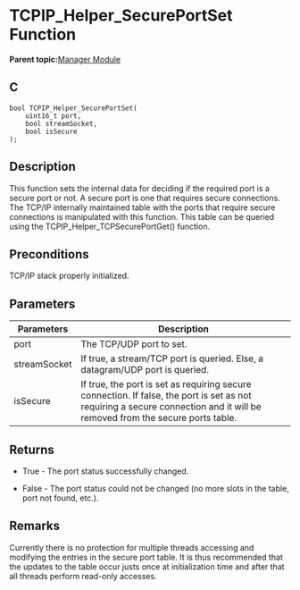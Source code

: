 # TCPIP\_Helper\_SecurePortSet Function

**Parent topic:**[Manager Module](GUID-B37C4F4C-DC2D-48D9-9909-AACBA987B57A.md)

## C

```
bool TCPIP_Helper_SecurePortSet(
    uint16_t port, 
    bool streamSocket, 
    bool isSecure
);
```

## Description

This function sets the internal data for deciding if the required port is a secure port or not. A secure port is one that requires secure connections. The TCP/IP internally maintained table with the ports that require secure connections is manipulated with this function. This table can be queried using the TCPIP\_Helper\_TCPSecurePortGet\(\) function.

## Preconditions

TCP/IP stack properly initialized.

## Parameters

|Parameters|Description|
|----------|-----------|
|port|The TCP/UDP port to set.|
|streamSocket|If true, a stream/TCP port is queried. Else, a datagram/UDP port is queried.|
|isSecure|If true, the port is set as requiring secure connection. If false, the port is set as not requiring a secure connection and it will be removed from the secure ports table.|

## Returns

-   True - The port status successfully changed.

-   False - The port status could not be changed \(no more slots in the table, port not found, etc.\).


## Remarks

Currently there is no protection for multiple threads accessing and modifying the entries in the secure port table. It is thus recommended that the updates to the table occur justs once at initialization time and after that all threads perform read-only accesses.

